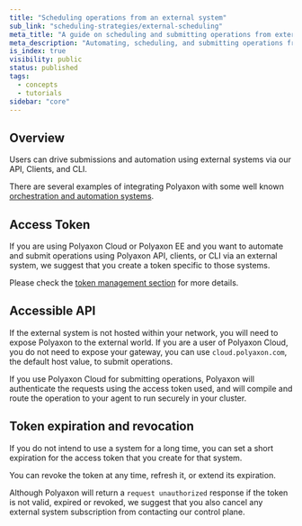 ```yaml
---
title: "Scheduling operations from an external system"
sub_link: "scheduling-strategies/external-scheduling"
meta_title: "A guide on scheduling and submitting operations from external systems - Core Concepts"
meta_description: "Automating, scheduling, and submitting operations from external systems."
is_index: true
visibility: public
status: published
tags:
  - concepts
  - tutorials
sidebar: "core"
---
```


## Overview

Users can drive submissions and automation using external systems via our API, Clients, and CLI.

There are several examples of integrating Polyaxon with some well known [orchestration and automation systems](/integrations/automation/).

## Access Token

If you are using Polyaxon Cloud or Polyaxon EE and you want to automate and submit operations using Polyaxon API, clients, or CLI via an external system, 
we suggest that you create a token specific to those systems.  

Please check the [token management section](/docs/management/organizations/users/#token-management) for more details.

## Accessible API

If the external system is not hosted within your network, you will need to expose Polyaxon to the external world. 
If you are a user of Polyaxon Cloud, you do not need to expose your gateway, you can use `cloud.polyaxon.com`, the default host value, to submit operations.

If you use Polyaxon Cloud for submitting operations, Polyaxon will authenticate the requests using the access token used, 
and will compile and route the operation to your agent to run securely in your cluster. 

## Token expiration and revocation

If you do not intend to use a system for a long time, you can set a short expiration for the access token that you create for that system.

You can revoke the token at any time, refresh it, or extend its expiration.

Although Polyaxon will return a `request unauthorized` response if the token is not valid, 
expired or revoked, we suggest that you also cancel any external system subscription from contacting our control plane. 

